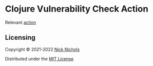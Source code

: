 # Clojure Vulnerability Check Action

Relevant [action](https://github.com/nnichols/clojure-vulnerability-check-action)

## Licensing

Copyright © 2021-2022 [Nick Nichols](https://nnichols.github.io/)

Distributed under the [MIT License](https://github.com/nnichols/harbor/blob/master/LICENSE)
